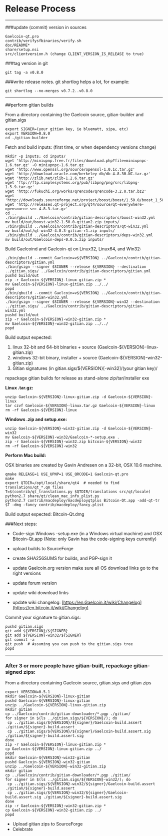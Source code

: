 Release Process
====================

* * *

###update (commit) version in sources


	Gaelcoin-qt.pro
	contrib/verifysfbinaries/verify.sh
	doc/README*
	share/setup.nsi
	src/clientversion.h (change CLIENT_VERSION_IS_RELEASE to true)

###tag version in git

	git tag -a v0.8.0

###write release notes. git shortlog helps a lot, for example:

	git shortlog --no-merges v0.7.2..v0.8.0

* * *

##perform gitian builds

 From a directory containing the Gaelcoin source, gitian-builder and gitian.sigs
  
	export SIGNER=(your gitian key, ie bluematt, sipa, etc)
	export VERSION=0.8.0
	cd ./gitian-builder

 Fetch and build inputs: (first time, or when dependency versions change)

	mkdir -p inputs; cd inputs/
	wget 'http://miniupnp.free.fr/files/download.php?file=miniupnpc-1.6.tar.gz' -O miniupnpc-1.6.tar.gz
	wget 'http://www.openssl.org/source/openssl-1.0.1c.tar.gz'
	wget 'http://download.oracle.com/berkeley-db/db-4.8.30.NC.tar.gz'
	wget 'http://zlib.net/zlib-1.2.6.tar.gz'
	wget 'ftp://ftp.simplesystems.org/pub/libpng/png/src/libpng-1.5.9.tar.gz'
	wget 'http://fukuchi.org/works/qrencode/qrencode-3.2.0.tar.bz2'
	wget 'http://downloads.sourceforge.net/project/boost/boost/1.50.0/boost_1_50_0.tar.bz2'
	wget 'http://releases.qt-project.org/qt4/source/qt-everywhere-opensource-src-4.8.3.tar.gz'
	cd ..
	./bin/gbuild ../Gaelcoin/contrib/gitian-descriptors/boost-win32.yml
	mv build/out/boost-win32-1.50.0-gitian2.zip inputs/
	./bin/gbuild ../Gaelcoin/contrib/gitian-descriptors/qt-win32.yml
	mv build/out/qt-win32-4.8.3-gitian-r1.zip inputs/
	./bin/gbuild ../Gaelcoin/contrib/gitian-descriptors/deps-win32.yml
	mv build/out/Gaelcoin-deps-0.0.5.zip inputs/

 Build Gaelcoind and Gaelcoin-qt on Linux32, Linux64, and Win32:
  
	./bin/gbuild --commit Gaelcoin=v${VERSION} ../Gaelcoin/contrib/gitian-descriptors/gitian.yml
	./bin/gsign --signer $SIGNER --release ${VERSION} --destination ../gitian.sigs/ ../Gaelcoin/contrib/gitian-descriptors/gitian.yml
	pushd build/out
	zip -r Gaelcoin-${VERSION}-linux-gitian.zip *
	mv Gaelcoin-${VERSION}-linux-gitian.zip ../../
	popd
	./bin/gbuild --commit Gaelcoin=v${VERSION} ../Gaelcoin/contrib/gitian-descriptors/gitian-win32.yml
	./bin/gsign --signer $SIGNER --release ${VERSION}-win32 --destination ../gitian.sigs/ ../Gaelcoin/contrib/gitian-descriptors/gitian-win32.yml
	pushd build/out
	zip -r Gaelcoin-${VERSION}-win32-gitian.zip *
	mv Gaelcoin-${VERSION}-win32-gitian.zip ../../
	popd

  Build output expected:

  1. linux 32-bit and 64-bit binaries + source (Gaelcoin-${VERSION}-linux-gitian.zip)
  2. windows 32-bit binary, installer + source (Gaelcoin-${VERSION}-win32-gitian.zip)
  3. Gitian signatures (in gitian.sigs/${VERSION}[-win32]/(your gitian key)/

repackage gitian builds for release as stand-alone zip/tar/installer exe

**Linux .tar.gz:**

	unzip Gaelcoin-${VERSION}-linux-gitian.zip -d Gaelcoin-${VERSION}-linux
	tar czvf Gaelcoin-${VERSION}-linux.tar.gz Gaelcoin-${VERSION}-linux
	rm -rf Gaelcoin-${VERSION}-linux

**Windows .zip and setup.exe:**

	unzip Gaelcoin-${VERSION}-win32-gitian.zip -d Gaelcoin-${VERSION}-win32
	mv Gaelcoin-${VERSION}-win32/Gaelcoin-*-setup.exe .
	zip -r Gaelcoin-${VERSION}-win32.zip bitcoin-${VERSION}-win32
	rm -rf Gaelcoin-${VERSION}-win32

**Perform Mac build:**

  OSX binaries are created by Gavin Andresen on a 32-bit, OSX 10.6 machine.

	qmake RELEASE=1 USE_UPNP=1 USE_QRCODE=1 Gaelcoin-qt.pro
	make
	export QTDIR=/opt/local/share/qt4  # needed to find translations/qt_*.qm files
	T=$(contrib/qt_translations.py $QTDIR/translations src/qt/locale)
	python2.7 share/qt/clean_mac_info_plist.py
	python2.7 contrib/macdeploy/macdeployqtplus Bitcoin-Qt.app -add-qt-tr $T -dmg -fancy contrib/macdeploy/fancy.plist

 Build output expected: Bitcoin-Qt.dmg

###Next steps:

* Code-sign Windows -setup.exe (in a Windows virtual machine) and
  OSX Bitcoin-Qt.app (Note: only Gavin has the code-signing keys currently)

* upload builds to SourceForge

* create SHA256SUMS for builds, and PGP-sign it

* update Gaelcoin.org version
  make sure all OS download links go to the right versions

* update forum version

* update wiki download links

* update wiki changelog: [https://en.Gaelcoin.it/wiki/Changelog](https://en.bitcoin.it/wiki/Changelog)

Commit your signature to gitian.sigs:

	pushd gitian.sigs
	git add ${VERSION}/${SIGNER}
	git add ${VERSION}-win32/${SIGNER}
	git commit -a
	git push  # Assuming you can push to the gitian.sigs tree
	popd

-------------------------------------------------------------------------

### After 3 or more people have gitian-built, repackage gitian-signed zips:

From a directory containing Gaelcoin source, gitian.sigs and gitian zips

	export VERSION=0.5.1
	mkdir Gaelcoin-${VERSION}-linux-gitian
	pushd Gaelcoin-${VERSION}-linux-gitian
	unzip ../Gaelcoin-${VERSION}-linux-gitian.zip
	mkdir gitian
	cp ../Gaelcoin/contrib/gitian-downloader/*.pgp ./gitian/
	for signer in $(ls ../gitian.sigs/${VERSION}/); do
	 cp ../gitian.sigs/${VERSION}/${signer}/Gaelcoin-build.assert ./gitian/${signer}-build.assert
	 cp ../gitian.sigs/${VERSION}/${signer}/Gaelcoin-build.assert.sig ./gitian/${signer}-build.assert.sig
	done
	zip -r Gaelcoin-${VERSION}-linux-gitian.zip *
	cp Gaelcoin-${VERSION}-linux-gitian.zip ../
	popd
	mkdir Gaelcoin-${VERSION}-win32-gitian
	pushd Gaelcoin-${VERSION}-win32-gitian
	unzip ../Gaelcoin-${VERSION}-win32-gitian.zip
	mkdir gitian
	cp ../Gaelcoin/contrib/gitian-downloader/*.pgp ./gitian/
	for signer in $(ls ../gitian.sigs/${VERSION}-win32/); do
	 cp ../gitian.sigs/${VERSION}-win32/${signer}/Gaelcoin-build.assert ./gitian/${signer}-build.assert
	 cp ../gitian.sigs/${VERSION}-win32/${signer}/Gaelcoin-build.assert.sig ./gitian/${signer}-build.assert.sig
	done
	zip -r Gaelcoin-${VERSION}-win32-gitian.zip *
	cp Gaelcoin-${VERSION}-win32-gitian.zip ../
	popd

- Upload gitian zips to SourceForge
- Celebrate 
